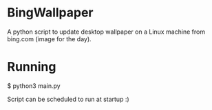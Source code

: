 # BingWallpaper
A python script to update desktop wallpaper on a Linux machine from bing.com (image for the day).

# Running
 $ python3 main.py

Script can be scheduled to run at startup :)
